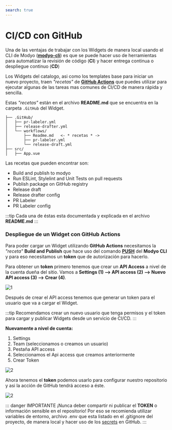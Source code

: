 ```yaml
---
search: true
---
```


# CI/CD con GitHub

Una de las ventajas de trabajar con los Widgets de manera local usando el CLI de Modyo ([**modyo-cli**](/es/platform/channels/widgets.html#modyo-cli)) es que se puede hacer uso de herramientas para automatizar la revisión de código (**CI**) y hacer entrega continua o despliegue continuo (**CD**)

Los Widgets del catalogo, asi como los templates base para iniciar un nuevo proyecto, traen _"recetas"_ de [**GitHub Actions**](https://GitHub.com/features/actions) que puedes utilizar para ejecutar algunas de las tareas mas comunes de CI/CD de manera rápida y sencilla.

Estas _"recetas"_ están en el archivo **README.md** que se encuentra en la carpeta `.GitHub` del Widget.

```treeview{1,5}
├── .GitHub/
│   ├── pr-labeler.yml
│   ├── release-drafter.yml
│   └── workflows/
│       ├── Readme.md   <- * recetas * ->
│       ├── pr-labeler.yml
│       └── release-draft.yml
├── src/
│   ├── App.vue
```

Las recetas que pueden encontrar son:

- Build and publish to modyo
- Run ESLint, Stylelint and Unit Tests on pull requests
- Publish package on GitHub registry
- Release draft
- Release drafter config
- PR Labeler
- PR Labeler config

:::tip
Cada una de éstas esta documentada y explicada en el archivo **README.md**
:::

### Despliegue de un Widget con GitHub Actions

Para poder cargar un Widget utilizando **GitHub Actions** necesitamos la _"receta"_ **Build and Publish** que hace uso del comando [**PUSH**](/es/platform/channels/widgets.html#modyo-cli-push-name) del **Modyo CLI** y para eso necesitamos un **token** que de autorización para hacerlo.

Para obtener un **token** primero tenemos que crear un **API Access** a nivel de la cuenta dueña del sitio. Vamos a **Settings (1) --> API access (2) --> Nuevo API access (3) --> Crear (4)**.

![1](/assets/img/widgets/ci-cd/1.png)

Después de crear el API access tenemos que generar un token para el usuario que va a cargar el Widget.

:::tip
Recomendamos crear un nuevo usuario que tenga permisos y el token para cargar y publicar Widgets desde un servicio de CI/CD.
:::

**Nuevamente a nivel de cuenta:**

1. Settings
2. Team (seleccionamos o creamos un usuario)
3. Pestaña API access
4. Seleccionamos el Api access que creamos anteriormente
5. Crear Token

![2](/assets/img/widgets/ci-cd/2.png)

Ahora tenemos el **token** podemos usarlo para configurar nuestro repositorio y asi la acción de GitHub tendrá acceso a éste.

![2](/assets/img/widgets/ci-cd/3.png)

::: danger IMPORTANTE
¡Nunca deber compartir ni publicar el **TOKEN** o información sensible en el repositorio!
Por eso se recomienda utilizar variables de entorno, archivo .env que esta listado en el .gitignore del proyecto, de manera local y hacer uso de los [secrets](https://docs.GitHub.com/actions/reference/encrypted-secrets) en GitHub.
:::
